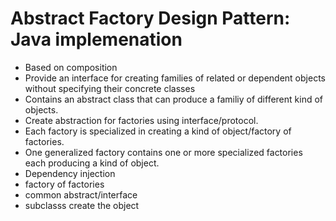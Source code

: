 # Abstract Factory Design Pattern: Java implemenation
* Based on composition
* Provide an interface for creating families of related or dependent objects without specifying their concrete classes
* Contains an abstract class that can produce a familiy of different kind of objects.
* Create abstraction for factories using interface/protocol.
* Each factory is specialized in creating a kind of object/factory of factories.
* One generalized factory contains one or more specialized factories each producing a kind of object.
* Dependency injection
* factory of factories
* common abstract/interface 
* subclasss create the object 

